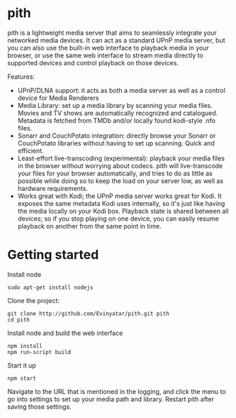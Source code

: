 pith
====

pith is a lightweight media server that aims to seamlessly integrate your networked media devices. It can act as a
standard UPnP media server, but you can also use the built-in web interface to playback media in your browser, or use
the same web interface to stream media directly to supported devices and control playback on those devices.

Features:
- UPnP/DLNA support: it acts as both a media server as well as a control device for Media Renderers
- Media Library: set up a media library by scanning your media files. Movies and TV shows are automatically recognized
and catalogued. Metadata is fetched from TMDb and/or locally found kodi-style .nfo files.
- Sonarr and CouchPotato integration: directly browse your Sonarr or CouchPotato libraries without having to set up
scanning. Quick and efficient.
- Least-effort live-transcoding (experimental): playback your media files in the browser without worrying about codecs. pith
will live-transcode your files for your browser automatically, and tries to do as little as possible while doing so to
keep the load on your server low, as well as hardware requirements.
- Works great with Kodi; the UPnP media server works great for Kodi. It exposes the same metadata Kodi uses internally,
so it's just like having the media locally on your Kodi box. Playback state is shared between all devices; so if you stop
playing on one device, you can easily resume playback on another from the same point in time.

Getting started
===============
Install node

    sudo apt-get install nodejs

Clone the project:

    git clone http://github.com/Evinyatar/pith.git pith
    cd pith

Install node and build the web interface

    npm install
    npm run-script build

Start it up

    npm start

Navigate to the URL that is mentioned in the logging, and click the menu to go into settings to set up your media path
and library. Restart pith after saving those settings.
